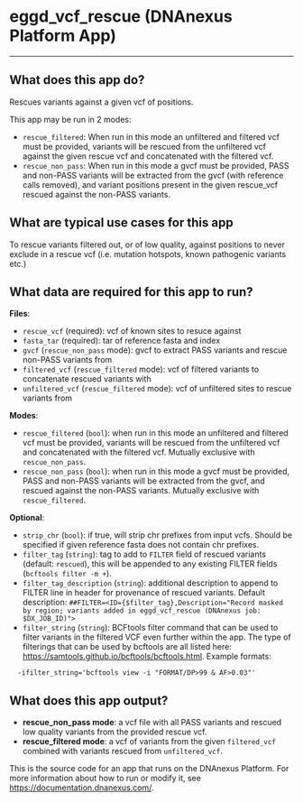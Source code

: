 <!-- dx-header -->
# eggd_vcf_rescue (DNAnexus Platform App)
-----------------------------------------
## What does this app do?

Rescues variants against a given vcf of positions.

This app may be run in 2 modes:

- `rescue_filtered`: When run in this mode an unfiltered and filtered vcf must be provided, variants will be rescued from the unfiltered vcf against the given rescue vcf and concatenated with the filtered vcf.
- `rescue_non_pass`: When run in this mode a gvcf must be provided, PASS and non-PASS variants will be extracted from the gvcf (with reference calls removed), and variant positions present in the given rescue_vcf rescued against the non-PASS variants.


## What are typical use cases for this app
To rescue variants filtered out, or of low quality, against positions to never exclude in a rescue vcf (i.e. mutation hotspots, known pathogenic variants etc.)


## What data are required for this app to run?
**Files**:

- `rescue_vcf` (required): vcf of known sites to resuce against
- `fasta_tar` (required): tar of reference fasta and index
- `gvcf` (`rescue_non_pass` mode): gvcf to extract PASS variants and rescue non-PASS variants from
- `filtered_vcf` (`rescue_filtered` mode): vcf of filtered variants to concatenate rescued variants with
- `unfiltered_vcf` (`rescue_filtered` mode): vcf of unfiltered sites to rescue variants from


**Modes**:

- `rescue_filtered` (`bool`): when run in this mode an unfiltered and filtered vcf must be provided, variants will be rescued from the unfiltered vcf and concatenated with the filtered vcf. Mutually exclusive with `rescue_non_pass`.
- `rescue_non_pass` (`bool`): when run in this mode a gvcf must be provided, PASS and non-PASS variants will be extracted from the gvcf, and rescued against the non-PASS variants. Mutually exclusive with `rescue_filtered`.

**Optional**:

- `strip_chr` (`bool`): if true, will strip chr prefixes from input vcfs. Should be specified if given reference fasta does not contain chr prefixes.
- `filter_tag` (`string`): tag to add to `FILTER` field of rescued variants (default: `rescued`), this will be appended to any existing FILTER fields (`bcftools filter -m +`).
- `filter_tag_description` (`string`): additional description to append to FILTER line in header for provenance of rescued variants. Default description: `##FILTER=<ID={$filter_tag},Description="Record masked by region; variants added in eggd_vcf_rescue (DNAnexus job: $DX_JOB_ID)">`
- `filter_string` (`string`): BCFtools filter command that can be used to filter variants in the filtered VCF even further within the app. The type of filterings that can be used by bcftools are all listed here: https://samtools.github.io/bcftools/bcftools.html. Example formats:

```
  -ifilter_string='bcftools view -i "FORMAT/DP>99 & AF>0.03"'
```


## What does this app output?

- **rescue_non_pass mode**: a vcf file with all PASS variants and rescued low quality variants from the provided rescue vcf.
- **rescue_filtered mode**: a vcf of variants from the given `filtered_vcf` combined with variants rescued from `unfiltered_vcf`.

This is the source code for an app that runs on the DNAnexus Platform.
For more information about how to run or modify it, see
https://documentation.dnanexus.com/.
